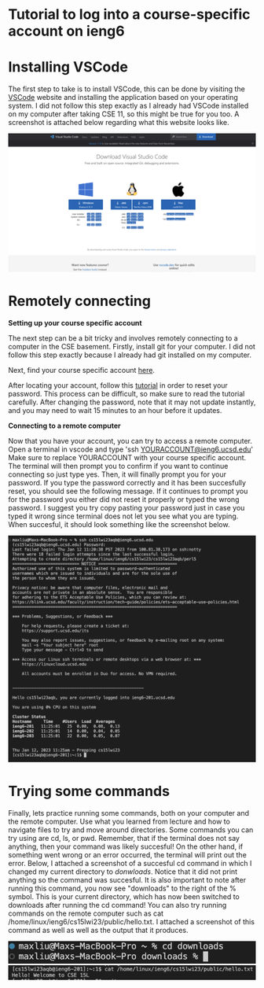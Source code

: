 # Tutorial to log into a course-specific account on ieng6

# Installing VSCode

The first step to take is to install VSCode, this can be done by visiting the [VSCode](https://code.visualstudio.com/download) website and installing the application based on your operating system. I did not follow this step exactly as I already had VSCode installed on my computer after taking CSE 11, so this might be true for you too. A screenshot is attached below regarding what this website looks like. 

![VSCode Image](images/vscode.png)

# Remotely connecting

**Setting up your course specific account**

The next step can be a bit tricky and involves remotely connecting to a computer in the CSE basement. Firstly, install git for your computer. I did not follow this step exactly because I already had git installed on my computer. 

Next, find your course specific account [here](https://sdacs.ucsd.edu/~icc/index.php). 

After locating your account, follow this [tutorial](https://docs.google.com/document/d/1hs7CyQeh-MdUfM9uv99i8tqfneos6Y8bDU0uhn1wqho/edit) in order to reset your password. This process can be difficult, so make sure to read the tutorial carefully. After changing the password, note that it may not update instantly, and you may need to wait 15 minutes to an hour before it updates. 

**Connecting to a remote computer**

Now that you have your account, you can try to access a remote computer. Open a terminal in vscode and type 'ssh YOURACCOUNT@ieng6.ucsd.edu' Make sure to replace YOURACCOUNT with your course specific account. The terminal will then prompt you to confirm if you want to continue connecting so just type yes. Then, it will finally prompt you for your password. If you type the password correctly and it has been succesfully reset, you should see the following message. If it continues to prompt you for the password you either did not reset it properly or typed the wrong password. I suggest you try copy pasting your password just in case you typed it wrong since terminal does not let you see what you are typing. When succesful, it should look something like the screenshot below. 

![Remote Connection image](images/remoteConnection.png)

# Trying some commands

Finally, lets practice running some commands, both on your computer and the remote computer. Use what you learned from lecture and how to navigate files to try and move around directories. Some commands you can try using are cd, ls, or pwd. Remember, that if the terminal does not say anything, then your command was likely succesful! On the other hand, if something went wrong or an error occurred, the terminal will print out the error. Below, I attached a screenshot of a succesful cd command in which I changed my current directory to *donwloads*. Notice that it did not print anything so the command was succesful. It is also important to note after running this command, you now see "downloads" to the right of the % symbol. This is your current directory, which has now been switched to downloads after running the cd command! You can also try running commands on the remote computer such as cat /home/linux/ieng6/cs15lwi23/public/hello.txt. I attached a screenshot of this command as well as well as the output that it produces. 

![Commands image](images/commands.png)
![Remote Commands image](images/remoteCommands.png)

